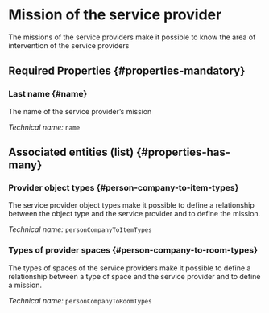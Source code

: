 # Mission of the service provider
<!--- THIS FILE IS GENERATED PLEASE DO NOT EDIT IT DIRECTLY --->

The missions of the service providers make it possible to know the area of ​​intervention of the service providers

<OH code="personCompanyMission"/>




## Required Properties {#properties-mandatory}
    
### Last name {#name}

The name of the service provider’s mission

*Technical name:* ```name```
<PH code="personCompanyMission:name"/>

    





## Associated entities (list) {#properties-has-many}

### Provider object types {#person-company-to-item-types}

The service provider object types make it possible to define a relationship between the object type and the service provider and to define the mission.

*Technical name:* ```personCompanyToItemTypes```
<PH code="personCompanyMission:personCompanyToItemTypes"/>

### Types of provider spaces {#person-company-to-room-types}

The types of spaces of the service providers make it possible to define a relationship between a type of space and the service provider and to define a mission.

*Technical name:* ```personCompanyToRoomTypes```
<PH code="personCompanyMission:personCompanyToRoomTypes"/>




